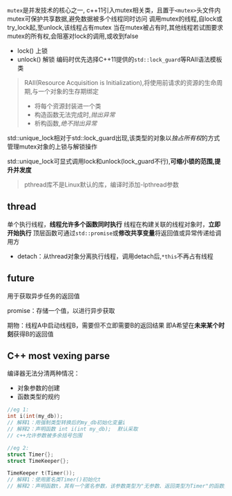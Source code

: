 `mutex`是并发技术的核心之一, c++11引入mutex相关类，且置于`<mutex>`头文件内
mutex可保护共享数据,避免数据被多个线程同时访问
调用mutex的线程,自lock或try_lock起,至unlock,该线程占有mutex
当在mutex被占有时,其他线程若试图要求mutex的所有权,会阻塞对lock的调用,或收到false

- lock() 上锁
- unlock() 解锁
编码时优先选择C++11提供的`std::lock_guard`等RAII语法模板类

>RAII(Resource Acquisition is Initialization),将使用前请求的资源的生命周期,与一个对象的生存期绑定
>- 将每个资源封装进一个类
>  - 构造函数无法完成时,*抛出异常*
>  - 析构函数,*绝不抛出异常*

std::unique_lock相对于std::lock_guard出现,该类型的对象以*独占所有权*的方式管理mutex对象的上锁与解锁操作

std::unique_lock可显式调用lock和unlock(lock_guard不行),**可缩小锁的范围,提升并发度**

> pthread库不是Linux默认的库，编译时添加-lpthread参数


thread
---
单个执行线程，**线程允许多个函数同时执行**
线程在构建关联的线程对象时，**立即开始执行**
顶层函数可通过`std::promise`或**修改共享变量**将返回值或异常传递给调用方

- detach：从thread对象分离执行线程，调用detach后,`*this`不再占有线程



future
---
用于获取异步任务的返回值

promise：存储一个值，以进行异步获取


期物：线程A中启动线程B，需要但不立即需要B的返回结果
即A希望在**未来某个时刻**获得B的返回值


C++ most vexing parse
---
编译器无法分清两种情况：
- 对象参数的创建
- 函数类型的规约

```cpp
//eg 1: 
int i(int(my_db));
// 解释1：用强制类型转换后的my_db初始化变量i
// 解释2：声明函数 int i(int my_db);  默认采取
// c++允许参数被多余括号包围

//eg 2:
struct Timer{};
struct TimeKeeper{};

TimeKeeper t(Timer());
// 解释1：使用匿名类Timer()初始化t
// 解释2：声明函数t，其有一个匿名参数，该参数类型为"无参数、返回类型为Timer"的函数指针，函数t的返回类型是TimeKeeper的类对象
```